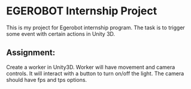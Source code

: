 # EGEROBOT Internship Project

This is my project for Egerobot internship program. The task is to trigger some event with certain actions in Unity 3D.

<h2>Assignment:</h2>

Create a worker in Unity3D. Worker will have movement and camera controls. It will interact with a button to turn on/off the light. The camera should have fps and tps options.
